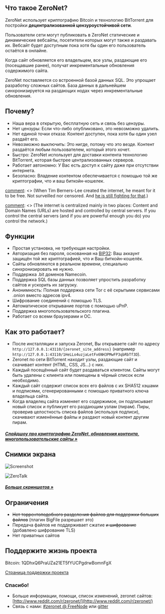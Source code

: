 ## Что такое ZeroNet?

ZeroNet использует криптографию Bitcoin и технологию BitTorrent для постройки **децентрализованной цензуроустойчивой сети**.

Пользователи сети могут публиковать в ZeroNet статические и динамические вебсайты, посетители которых могут также и раздавать их. Вебсайт будет доступным пока хотя бы один его пользователь остаётся в онлайне.

Когда сайт обновляется его владельцем, все узлы, раздающие его (посещавшие ранее), получат инкрементальные обновления содержимого сайта.

ZeroNet поставляется со встроенной базой данных SQL. Это упрощает разработку сложных сайтов. База данных в дальнейшем синхронизируется на раздающих нодах через инкрементальные обновления.


## Почему?

* Наша вера в открытую, бесплатную сеть и связь без цензуры.
* Нет цензуры: Если что-либо опубликовано, это невозможно удалить.
* Нет единой точки отказа: Контент доступен, пока хотя бы один узел раздаёт его.
* Невозможно выключить: Это нигде, потому что это везде. Контент раздаётся любым пользователем, который этого хочет.
* Быстро: ZeroNet использует для доставки контента технологию BitTorrent, которая быстрее централизованных серверов.
* Работает автономно: У Вас есть доступ к сайту даже при отсутствии интернета.
* Безопасно: Владение контентом обеспечивается с помощью той же криптографии, что и ваш биткойн-кошелек.

[comment]: <> (I'm unsure about the following bit. Thoughts?)
[comment]: <> (# What problem is ZeroNet solving?)

[comment]: <> (When Tim Berners-Lee created the internet, he meant for it to be free. Not surveilled nor censored. And [he is still fighting for that](http://edition.cnn.com/2014/03/12/tech/web/tim-berners-lee-web-freedom/).)

[comment]: <> (The internet is centralized mainly in two places: Content and Domain Names (URLs) are hosted and controlled by central servers. If you control the central servers (and if you are powerful enough you do) you control the network.)

[comment]: <> (**Decentralized content storage**)

[comment]: <> (ZeroNet tackles the content storage problem by giving everyone the ability to store content. Site visitors can choose to store a website on their computers, and when they do this they also help to serve the site to other users. The site is online even if only one user is hosting it.)

[comment]: <> (**Shared DNS cache**)

[comment]: <> (Site addresses on ZeroNet are cached by all network members. When you type a ZeroNet site URL on your browser this will query other peers connected to you about the site. If one of these peers happen to have the site they will send it to you, if not, they will forward your query along.)

[comment]: <> (This architecture means that when a site URL is created, as long as one peer is serving it, there is no way to take the URL down.)


## Функции

 * Простая установка, не требующая настройки.
 * Авторизация без пароля, основанная на [BIP32](https://github.com/bitcoin/bips/blob/master/bip-0032.mediawiki): Ваш аккаунт защищён той же криптографией, что и Ваш биткойн-кошелёк.
 * Сайты обновляются в реальном времени, специально синхронизировать не нужно.
 * Поддержка .bit доменов Namecoin.
 * Поддержка SQL базы данных позволяет упростить разработку сайтов и ускорить их загрузку.
 * Анонимность: Полная поддержка сети Tor с её скрытыми сервисами .onion вместо адресов ipv4.
 * Шифрование соединений с помощью TLS.
 * Автоматическое открывание портов с помощью uPnP.
 * Поддержка многопользовательского плагина.
 * Работает со всеми браузерами и ОС.


## Как это работает?

* После инсталляции и запуска Zeronet, Вы открываете сайт по адресу
  `http://127.0.0.1:43110/{zeronet_site_address}` (например `http://127.0.0.1:43110/1HeLLo4uzjaLetFx6NH3PMwFP3qbRbTf3D`).
* Zeronet по сети BitTorrent находит узлы, раздающие сайт и скачивает контент (HTML, CSS, JS...) с них.
* Каждый посещённый сайт будет раздаваться клиентом. Сайты могут быть удалены с клиента или помещены в чёрный список если необходимо.
* Каждый сайт содержит список всех его файлов с их SHA512 хэшами и подписями, сгенерированными с помощью приватного ключа владельца сайта.
* Когда владелец сайта изменяет его содержимое, он подписывает новый список и публикует его раздающим узлам (пирам).
  Пиры, проверив целостность списка файлов (используя подписи), скачивают изменённые файлы и раздают новый контент другим пирам.

##### [Слайдшоу про криптографию ZeroNet, обновления контента, многопользовательские сайты &raquo;](https://docs.google.com/presentation/d/1_2qK1IuOKJ51pgBvllZ9Yu7Au2l551t3XBgyTSvilew/pub?start=false&loop=false&delayms=3000)


## Снимки экрана

![Screenshot](./img/zerohello.png)

![ZeroTalk](./img/zerotalk.png)

##### [Больше скриншотов &raquo;](/using_zeronet/sample_sites/)

## Ограничения

* <strike>Нет торрентоподобного разделения файлов для поддержки больших файлов</strike> (плагин BigFile разрешает это)
* Передача файлов не поддерживает сжатие <strike>и шифрование</strike> (добавлено шифрование TLS)
* Нет приватных сайтов

## Поддержите жизнь проекта

Bitcoin: 1QDhxQ6PraUZa21ET5fYUCPgdrwBomnFgX

[Страница поддержки проекта](help_zeronet/donate/)

### Спасибо!

* Больше информации, помощи, список изменений, zeronet сайтов: [http://www.reddit.com/r/zeronet/](http://www.reddit.com/r/zeronet/)
* Связь с нами: [#zeronet @ FreeNode](https://kiwiirc.com/client/irc.freenode.net/zeronet) или [gitter](https://gitter.im/HelloZeroNet/ZeroNet)

